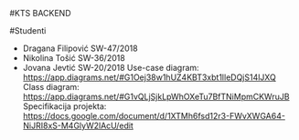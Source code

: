 #KTS BACKEND

#Studenti

- Dragana Filipović SW-47/2018
- Nikolina Tošić    SW-36/2018
- Jovana Jevtić     SW-20/2018
Use-case diagram: https://app.diagrams.net/#G1Oej38w1hUZ4KBT3xbt1lleDQjS14lJXQ
<br/>Class diagram: https://app.diagrams.net/#G1vQLjSjkLpWhOXeTu7BfTNiMpmCKWruJB
<br/>Specifikacija projekta: https://docs.google.com/document/d/1XTMh6fsd12r3-FWvXWGA64-NiJRI8xS-M4GlyW2lAcU/edit

